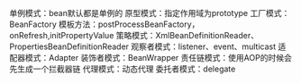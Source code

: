 单例模式：bean默认都是单例的
原型模式：指定作用域为prototype
工厂模式：BeanFactory
模板方法：postProcessBeanFactory，onRefresh,initPropertyValue
策略模式：XmlBeanDefinitionReader、PropertiesBeanDefinitionReader
观察者模式：listener、event、multicast
适配器模式：Adapter
装饰者模式：BeanWrapper
责任链模式：使用AOP的时候会先生成一个拦截器链
代理模式：动态代理
委托者模式：delegate